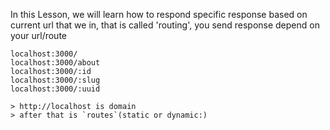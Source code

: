 In this Lesson, we will learn how to respond specific response based on current url that we in, that is called 'routing', you send response depend on your url/route


```
localhost:3000/
localhost:3000/about
localhost:3000/:id
localhost:3000/:slug
localhost:3000/:uuid

> http://localhost is domain
> after that is `routes`(static or dynamic:)
```

